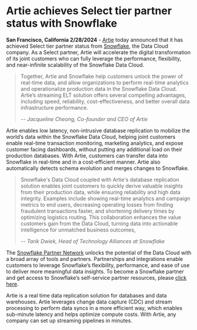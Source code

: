 # Artie achieves Select tier partner status with Snowflake
**San Francisco, California 2/28/2024** - [Artie](https://www.artie.com/) today announced that it has achieved Select tier partner status from [Snowflake](https://www.snowflake.com/), the Data Cloud company. 
As a Select partner, Artie will accelerate the digital transformation of its joint customers who can fully leverage the performance, flexibility, and near-infinite scalability of the Snowflake Data Cloud.

> Together, Artie and Snowflake help customers unlock the power of real-time data, and allow organizations to perform real-time analytics and operationalize production data in the Snowflake Data Cloud. Artie’s streaming ELT solution offers several compelling advantages, including speed, reliability, cost-effectiveness, and better overall data infrastructure performance. 
>
> <cite>-- Jacqueline Cheong, Co-founder and CEO of Artie</cite>

Artie enables low latency, non-intrusive database replication to mobilize the world’s data within the Snowflake Data Cloud, helping joint customers enable real-time transaction monitoring, marketing analytics, and expose customer facing dashboards, without putting any additional load on their production databases. With Artie, customers can transfer data into Snowflake in real-time and in a cost-efficient manner. Artie also automatically detects schema evolution and merges changes to Snowflake.

> Snowflake's Data Cloud coupled with Artie's database replication solution enables joint customers to quickly derive valuable insights from their production data, while ensuring reliability and high data integrity. Examples include showing real-time analytics and campaign metrics to end users, decreasing operating losses from finding fraudulent transactions faster, and shortening delivery times by optimizing logistics routing. This collaboration enhances the value customers gain from the Data Cloud, turning data into actionable intelligence for unmatched business outcomes, 
>
> <cite>-- Tarik Dwiek, Head of Technology Alliances at Snowflake</cite>

The [Snowflake Partner Network](https://spn.snowflake.com/s/welcome) unlocks the potential of the Data Cloud with a broad array of tools and partners. Partnerships and integrations enable customers to leverage Snowflake’s flexibility, performance, and ease of use to deliver more meaningful data insights. 
To become a Snowflake partner and get access to Snowflake’s self-service partner resources, please [click here](http://www.snowflake.com/partners/).

Artie is a real time data replication solution for databases and data warehouses. Artie leverages change data capture (CDC) and stream processing to perform data syncs in a more efficient way, which enables sub-minute latency and helps optimize compute costs. 
With Artie, any company can set up streaming pipelines in minutes.
